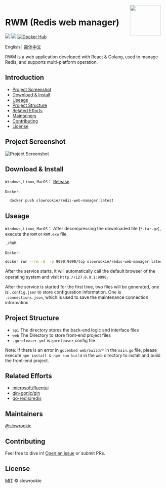 <!-- https://github.com/RichardLitt/standard-readme -->

<img align="right" width="100" src="https://user-images.githubusercontent.com/1582077/123831470-f2ce4d80-d936-11eb-96e3-65f50db079b3.png">

# RWM (Redis web manager) 

[![](https://img.shields.io/badge/License-MIT-blue.svg)](https://github.com/slowrookie/redis-web-manager/blob/master/LICENSE)
[![](https://github.com/slowrookie/redis-web-manager/actions/workflows/release.yml/badge.svg)](https://github.com/slowrookie/redis-web-manager/actions/workflows/release.yml)
[![Docker Hub](https://img.shields.io/docker/pulls/slowrookie/redis-web-manager.svg)](https://hub.docker.com/r/slowrookie/redis-web-manager)


English | [简体中文](README.zh_CN.md)

RWM is a web application developed with React & Golang, used to manage Redis, and supports multi-platform operation.
## Introduction
  - [Project Screenshot](#Project-screenshot)
  - [Download & Install](#Download--install)
  - [Useage](#Useage)
  - [Project Structure](#Project-structure)
  - [Related Efforts](#Related-efforts)
  - [Maintainers](#Maintainers)
  - [Contributing](#Contributing)
  - [License](#License)

## Project Screenshot
![Project Screenshot](https://user-images.githubusercontent.com/1582077/125068431-0d978380-e0e8-11eb-9b5f-4689114fed28.png)


## Download & Install

`Windows`, `Linux`, `MacOS`：
  [Release](https://github.com/slowrookie/redis-web-manager/releases)

`Docker`: 
  ```sh 
    docker push slowrookie/redis-web-manager:latest 
  ````

## Useage

`Windows`, `Linux`, `MacOS`：
After decompressing the downloaded file (`*.tar.gz`), execute the `RWM` or `RWM.exe` file.

```sh
./RWM
```

`Docker`:
```sh
docker run --rm -d  -p 9090:9090/tcp slowrookie/redis-web-manager:latest
```

After the service starts, it will automatically call the default browser of the operating system and visit `http://127.0.0.1:9090`。

After the service is started for the first time, two files will be generated, one is `.config.json` to store configuration information. One is `.connections.json`, which is used to save the maintenance connection information.

## Project Structure

- `api` The directory stores the back-end logic and interface files
- `web` The Directory to store front-end project files
- `.goreleaser.yml` is `goreleaser` config file
 
Note: If there is an error in `go:embed web/build/*` in the `main.go` file, please execute `npm install & npm run build` in the `web` directory to install and build the front-end project.

## Related Efforts

- [microsoft/fluentui](https://github.com/microsoft/fluentui)
- [gin-gonic/gin](https://github.com/gin-gonic/gin)
- [go-redis/redis](https://github.com/go-redis/redis)

## Maintainers

[@slowrookie](https://github.com/slowrookie)

## Contributing

Feel free to dive in! [Open an issue](https://github.com/slowrookie/redis-web-manager/issues/new) or submit PRs.

## License

[MIT](LICENSE) © slowrookie
